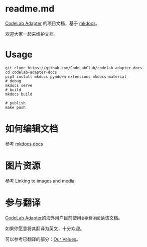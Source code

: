 # readme.md
[CodeLab Adapter](https://adapter.codelab.club) 的项目文档，基于 [mkdocs](https://www.mkdocs.org/)。

欢迎大家一起来维护文档。


# Usage

```
git clone https://github.com/CodeLabClub/codelab-adapter-docs
cd codelab-adapter-docs
pip3 install mkdocs pymdown-extensions mkdocs-material
# debug
mkdocs serve
# build
mkdocs build

# publish
make push
```

# 如何编辑文档
参考 [mkdocs docs](https://www.mkdocs.org/#getting-started)

# 图片资源
参考 [Linking to images and media](https://www.mkdocs.org/user-guide/writing-your-docs/#linking-to-images-and-media)

# 参与翻译
[CodeLab Adapter](https://adapter.codelab.club)的海外用户目前使用`谷歌翻译`阅读该文档。

如果你愿意将其翻译为英文，十分欢迎。

可以参考已翻译的部分：[Our Values](/about/value/#our-values)。

